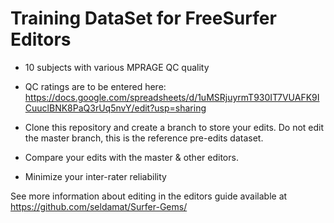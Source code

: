 # Training DataSet for FreeSurfer Editors

* 10 subjects with various MPRAGE QC quality

* QC ratings are to be entered here: https://docs.google.com/spreadsheets/d/1uMSRjuyrmT930IT7VUAFK9ICuuclBNK8PaQ3rUq5nvY/edit?usp=sharing

* Clone this repository and create a branch to store your edits. Do not edit the master branch, this is the reference pre-edits dataset.

* Compare your edits with the master & other editors.

* Minimize your inter-rater reliability

See more information about editing in the editors guide available at https://github.com/seldamat/Surfer-Gems/